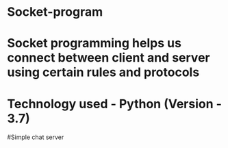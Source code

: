 # Socket-program
# Socket programming helps us connect between client and server using certain rules and protocols
# Technology used - Python (Version - 3.7)
#Simple chat server